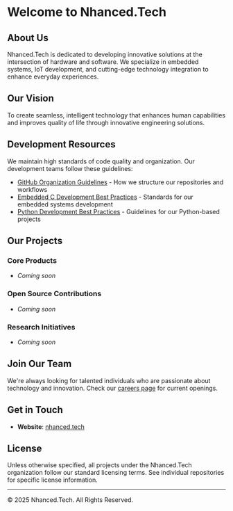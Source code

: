 # Welcome to Nhanced.Tech



## About Us

Nhanced.Tech is dedicated to developing innovative solutions at the intersection of hardware and software. We specialize in embedded systems, IoT development, and cutting-edge technology integration to enhance everyday experiences.

## Our Vision

To create seamless, intelligent technology that enhances human capabilities and improves quality of life through innovative engineering solutions.

## Development Resources

We maintain high standards of code quality and organization. Our development teams follow these guidelines:

- [GitHub Organization Guidelines](nhanced-tech-github-organization.md) - How we structure our repositories and workflows
- [Embedded C Development Best Practices](embedded-c-best-practices.md) - Standards for our embedded systems development
- [Python Development Best Practices](python-best-practices.md) - Guidelines for our Python-based projects

## Our Projects

### Core Products
- *Coming soon*

### Open Source Contributions
- *Coming soon*

### Research Initiatives
- *Coming soon*

## Join Our Team

We're always looking for talented individuals who are passionate about technology and innovation. Check our [careers page](https://nhanced.tech/careers) for current openings.

## Get in Touch

- **Website**: [nhanced.tech](https://nhanced.tech)

## License

Unless otherwise specified, all projects under the Nhanced.Tech organization follow our standard licensing terms. See individual repositories for specific license information.

---

© 2025 Nhanced.Tech. All Rights Reserved.
